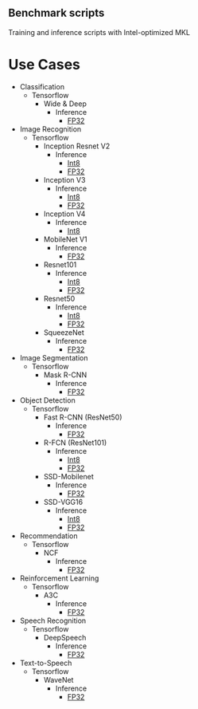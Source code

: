 ## Benchmark scripts ##

Training and inference scripts with Intel-optimized MKL

# Use Cases

* Classification
    * Tensorflow
        * Wide & Deep
            * Inference
                * [FP32](classification/tensorflow/wide_deep/README.md#fp32-inference-instructions)
* Image Recognition
    * Tensorflow
        * Inception Resnet V2
            * Inference
                * [Int8](image_recognition/tensorflow/inception_resnet_v2/README.md#int8-inference-instructions)
                * [FP32](image_recognition/tensorflow/inception_resnet_v2/README.md#fp32-inference-instructions)
        * Inception V3
            * Inference
                * [Int8](image_recognition/tensorflow/inceptionv3/README.md#int8-inference-instructions)
                * [FP32](image_recognition/tensorflow/inceptionv3/README.md#fp32-inference-instructions)
        * Inception V4
            * Inference
                * [Int8](image_recognition/tensorflow/inceptionv4/README.md#int8-inference-instructions)
        * MobileNet V1
            * Inference
                * [FP32](image_recognition/tensorflow/mobilenet_v1/README.md#fp32-inference-instructions)
        * Resnet101
            * Inference
                * [Int8](image_recognition/tensorflow/resnet101/README.md#int8-inference-instructions)
                * [FP32](image_recognition/tensorflow/resnet101/README.md#fp32-inference-instructions)
        * Resnet50
            * Inference
                * [Int8](image_recognition/tensorflow/resnet50/README.md#int8-inference-instructions)
                * [FP32](image_recognition/tensorflow/resnet50/README.md#fp32-inference-instructions)
        * SqueezeNet
            * Inference
                * [FP32](image_recognition/tensorflow/squeezenet/README.md#fp32-inference-instructions)
* Image Segmentation
    * Tensorflow
        * Mask R-CNN
            * Inference
                * [FP32](image_segmentation/tensorflow/maskrcnn/README.md#fp32-inference-instructions)
* Object Detection
    * Tensorflow
        * Fast R-CNN (ResNet50)
            * Inference
                * [FP32](object_detection/tensorflow/fastrcnn/README.md#fp32-inference-instructions)
        * R-FCN (ResNet101)
            * Inference
                * [Int8](object_detection/tensorflow/rfcn/README.md#int8-inference-instructions)
                * [FP32](object_detection/tensorflow/rfcn/README.md#fp32-inference-instructions)
        * SSD-Mobilenet
            * Inference
                * [FP32](object_detection/tensorflow/ssd-mobilenet/README.md#fp32-inference-instructions)
        * SSD-VGG16
            * Inference
                * [Int8](object_detection/tensorflow/ssd-vgg16/README.md#int8-inference-instructions)
                * [FP32](object_detection/tensorflow/ssd-vgg16/README.md#fp32-inference-instructions)
* Recommendation
    * Tensorflow
        * NCF
            * Inference
                * [FP32](recommendation/tensorflow/ncf/README.md#fp32-inference-instructions)
* Reinforcement Learning
    * Tensorflow
        * A3C
            * Inference
                * [FP32](reinforcement_learning/tensorflow/a3c/README.md#fp32-inference-instructions)
* Speech Recognition
    * Tensorflow
        * DeepSpeech
            * Inference
                * [FP32](speech_recognition/tensorflow/deep-speech/README.md#fp32-inference-instructions)
* Text-to-Speech
    * Tensorflow
        * WaveNet
            * Inference
                * [FP32](text_to_speech/tensorflow/wavenet/README.md#fp32-inference-instructions)
